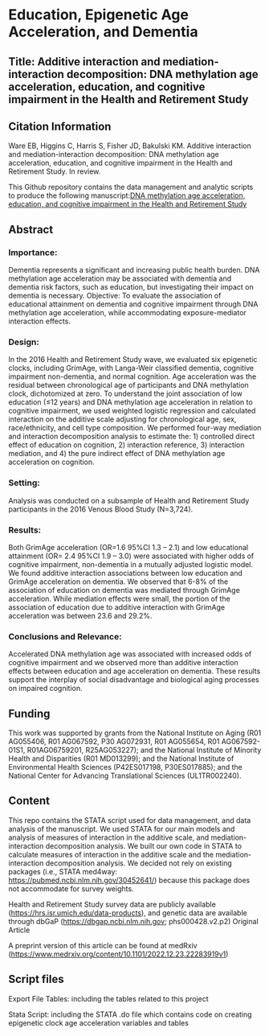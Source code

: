 # Education, Epigenetic Age Acceleration, and Dementia 

## Title: Additive interaction and mediation-interaction decomposition: DNA methylation age acceleration, education, and cognitive impairment in the Health and Retirement Study

## Citation Information
Ware EB, Higgins C, Harris S, Fisher JD, Bakulski KM. Additive interaction and mediation-interaction decomposition: DNA methylation age acceleration, education, and cognitive impairment in the Health and Retirement Study. In review.

This Github repository contains the data management and analytic scripts to produce the following manuscript:[DNA methylation age acceleration, education, and cognitive impairment in the Health and Retirement Study](https://www.medrxiv.org/content/10.1101/2022.12.23.22283919v1.full-text)

## Abstract

### Importance: 
Dementia represents a significant and increasing public health burden. DNA methylation
age acceleration may be associated with dementia and dementia risk factors, such as education, but
investigating their impact on dementia is necessary.
Objective: To evaluate the association of educational attainment on dementia and cognitive
impairment through DNA methylation age acceleration, while accommodating exposure-mediator
interaction effects.
### Design: 
In the 2016 Health and Retirement Study wave, we evaluated six epigenetic clocks, including
GrimAge, with Langa-Weir classified dementia, cognitive impairment non-dementia, and normal
cognition. Age acceleration was the residual between chronological age of participants and DNA
methylation clock, dichotomized at zero. To understand the joint association of low education (≤12
years) and DNA methylation age acceleration in relation to cognitive impairment, we used weighted
logistic regression and calculated interaction on the additive scale adjusting for chronological age, sex,
race/ethnicity, and cell type composition. We performed four-way mediation and interaction
decomposition analysis to estimate the: 1) controlled direct effect of education on cognition, 2)
interaction reference, 3) interaction mediation, and 4) the pure indirect effect of DNA methylation age
acceleration on cognition.
### Setting: 
Analysis was conducted on a subsample of Health and Retirement Study participants in the
2016 Venous Blood Study (N=3,724).
### Results: 
Both GrimAge acceleration (OR=1.6 95%CI 1.3 – 2.1) and low educational attainment (OR=
2.4 95%CI 1.9 – 3.0) were associated with higher odds of cognitive impairment, non-dementia in a
mutually adjusted logistic model. We found additive interaction associations between low education
and GrimAge acceleration on dementia. We observed that 6-8% of the association of education on
dementia was mediated through GrimAge acceleration. While mediation effects were small, the portion
of the association of education due to additive interaction with GrimAge acceleration was between 23.6
and 29.2%.
### Conclusions and Relevance: 
Accelerated DNA methylation age was associated with increased odds of
cognitive impairment and we observed more than additive interaction effects between education and
age acceleration on dementia. These results support the interplay of social disadvantage and biological
aging processes on impaired cognition.

## Funding
This work was supported by grants from the National Institute on Aging (R01 AG055406, R01 AG067592, P30 AG072931, R01 AG055654, R01 AG067592-01S1, R01AG06759201, R25AG053227); and the National Institute of Minority Health and Disparities (R01 MD013299); and the National Institute of Environmental Health Sciences (P42ES017198, P30ES017885); and the National Center for Advancing Translational Sciences (UL1TR002240).


## Content

This repo contains the STATA script used for data management, and data analysis of the manuscript. 
We used STATA for our main models and analysis of measures of interaction in the additive scale, and mediation-interaction decomposition analysis. 
We built our own code in STATA to calculate measures of interaction in the additive scale and the mediation-interaction decomposition analysis. 
We decided not rely on existing packages (i.e., STATA med4way: https://pubmed.ncbi.nlm.nih.gov/30452641/) 
because this package does not accommodate for survey weights. 

Health and Retirement Study survey data are publicly available (https://hrs.isr.umich.edu/data-products), 
and genetic data are available through dbGaP (https://dbgap.ncbi.nlm.nih.gov; phs000428.v2.p2)
Original Article

A preprint version of this article can be found at medRxiv (https://www.medrxiv.org/content/10.1101/2022.12.23.22283919v1)

## Script files
Export File Tables: including the tables related to this project

Stata Script: including the STATA .do file which contains code on creating epigenetic clock age acceleration 
variables and tables



